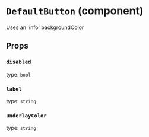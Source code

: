 `DefaultButton` (component)
===========================

Uses an 'info' backgroundColor

Props
-----

### `disabled`

type: `bool`


### `label`

type: `string`


### `underlayColor`

type: `string`

